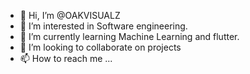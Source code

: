 - 👋 Hi, I’m @OAKVISUALZ
- 👀 I’m interested in Software engineering.
- 🌱 I’m currently learning Machine Learning and flutter.
- 💞️ I’m looking to collaborate on projects
- 📫 How to reach me ...

<!---
OAKVISUALZ/OAKVISUALZ is a ✨ special ✨ repository because its `README.md` (this file) appears on your GitHub profile.
You can click the Preview link to take a look at your changes.
--->
